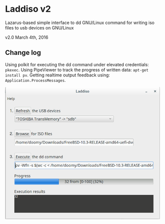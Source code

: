 # Laddiso v2
Lazarus-based simple interface to dd GNU/Linux command
for writing iso files to usb devices on GNU/Linux


v2.0 March 4th, 2016

## Change log
Using polkit for executing the dd command under elevated credentials: `pkexec`.
Using PipeViewer to track the progress of written data: `apt-get install pv`.
Getting realtime output feedback using: `Application.ProcessMessages`.

![ScreenShot](screenshot.png)
